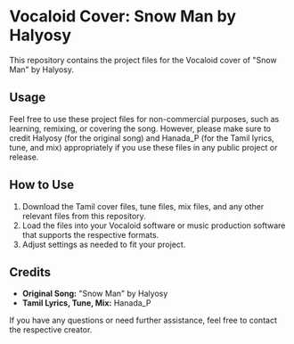 # Vocaloid Cover: Snow Man by Halyosy

This repository contains the project files for the Vocaloid cover of "Snow Man" by Halyosy. 

## Usage

Feel free to use these project files for non-commercial purposes, such as learning, remixing, or covering the song. However, please make sure to credit Halyosy (for the original song) and Hanada_P (for the Tamil lyrics, tune, and mix) appropriately if you use these files in any public project or release.

## How to Use

1. Download the Tamil cover files, tune files, mix files, and any other relevant files from this repository.
2. Load the files into your Vocaloid software or music production software that supports the respective formats.
3. Adjust settings as needed to fit your project.

## Credits

- **Original Song:** "Snow Man" by Halyosy
- **Tamil Lyrics, Tune, Mix:** Hanada_P

If you have any questions or need further assistance, feel free to contact the respective creator.
